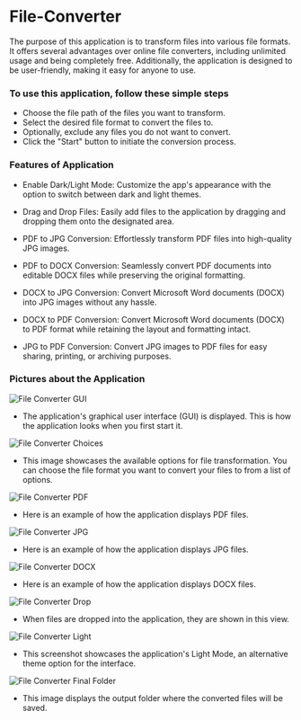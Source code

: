 # File-Converter

The purpose of this application is to transform files into various file formats. It offers several advantages over online file converters, including unlimited usage and being completely free. Additionally, the application is designed to be user-friendly, making it easy for anyone to use.

### To use this application, follow these simple steps

- Choose the file path of the files you want to transform.
- Select the desired file format to convert the files to.
- Optionally, exclude any files you do not want to convert.
- Click the "Start" button to initiate the conversion process.

### Features of Application


- Enable Dark/Light Mode: Customize the app's appearance with the option to switch between dark and light themes.

- Drag and Drop Files: Easily add files to the application by dragging and dropping them onto the designated area.

- PDF to JPG Conversion: Effortlessly transform PDF files into high-quality JPG images.

- PDF to DOCX Conversion: Seamlessly convert PDF documents into editable DOCX files while preserving the original formatting.

- DOCX to JPG Conversion: Convert Microsoft Word documents (DOCX) into JPG images without any hassle.

- DOCX to PDF Conversion: Convert Microsoft Word documents (DOCX) to PDF format while retaining the layout and formatting intact.

- JPG to PDF Conversion: Convert JPG images to PDF files for easy sharing, printing, or archiving purposes.


### Pictures about the Application


![File Converter GUI](https://github.com/MetehanSaman/File-Converter/blob/main/Photos%20of%20Application/Application%201.png)

- The application's graphical user interface (GUI) is displayed. This is how the application looks when you first start it.


![File Converter Choices](https://github.com/MetehanSaman/File-Converter/blob/main/Photos%20of%20Application/Application%202.png)

- This image showcases the available options for file transformation. You can choose the file format you want to convert your files to from a list of options.


![File Converter PDF](https://github.com/MetehanSaman/File-Converter/blob/main/Photos%20of%20Application/Application%203.png)

- Here is an example of how the application displays PDF files.


![File Converter JPG](https://github.com/MetehanSaman/File-Converter/blob/main/Photos%20of%20Application/Application%204.png)

- Here is an example of how the application displays JPG files.


![File Converter DOCX](https://github.com/MetehanSaman/File-Converter/blob/main/Photos%20of%20Application/Application%205.png)

- Here is an example of how the application displays DOCX files.


![File Converter Drop](https://github.com/MetehanSaman/File-Converter/blob/main/Photos%20of%20Application/Application%206.png)

- When files are dropped into the application, they are shown in this view.


![File Converter Light](https://github.com/MetehanSaman/File-Converter/blob/main/Photos%20of%20Application/Application%207.png)

- This screenshot showcases the application's Light Mode, an alternative theme option for the interface.


![File Converter Final Folder](https://github.com/MetehanSaman/File-Converter/blob/main/Photos%20of%20Application/Application%208.png)

- This image displays the output folder where the converted files will be saved.











